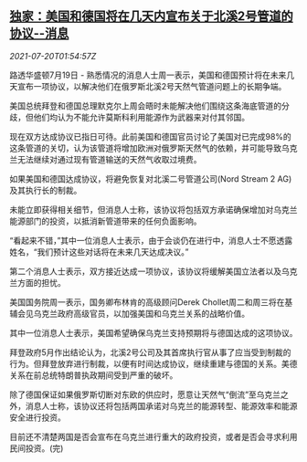 <!--1626746463000-->
[独家：美国和德国将在几天内宣布关于北溪2号管道的协议--消息](https://cn.reuters.com/article/us-germany-nord-stream-deal-0720-idCNKBS2EQ04X)
------

<div><i>2021-07-20T01:54:57Z</i></div><p>路透华盛顿7月19日 - 熟悉情况的消息人士周一表示，美国和德国预计将在未来几天宣布一项协议，以解决他们在俄罗斯北溪2号天然气管道问题上的长期争端。</p><p>美国总统拜登和德国总理默克尔上周会晤时未能解决他们围绕这条海底管道的分歧，但他们均认为不能允许莫斯科利用能源作为武器来对付其邻国。</p><p>现在双方达成协议已指日可待。此前美国和德国官员讨论了美国对已完成98%的这条管道的关切，认为该管道将增加欧洲对俄罗斯天然气的依赖，并可能导致乌克兰无法继续对通过现有管道输送的天然气收取过境费。</p><p>如果美国和德国达成协议，将避免恢复对北溪二号管道公司(Nord Stream 2 AG)及其执行长的制裁。</p><p>未能立即获得相关细节，但消息人士称，该协议将包括双方承诺确保增加对乌克兰能源部门的投资，以抵消新管道带来的任何负面影响。</p><p>“看起来不错，”其中一位消息人士表示，由于会谈仍在进行中，消息人士不愿透露姓名，“我们预计这些对话将在未来几天达成决议。”</p><p>第二个消息人士表示，双方接近达成一项协议，该协议将缓解美国立法者以及乌克兰方面的担忧。</p><p>美国国务院周一表示，国务卿布林肯的高级顾问Derek Chollet周二和周三将在基辅会见乌克兰政府高级官员，以加强美国和乌克兰关系的战略价值。</p><p>其中一位消息人士表示，美国希望确保乌克兰支持预期将与德国达成的这项协议。</p><p>拜登政府5月作出结论认为，北溪2号公司及其首席执行官从事了应当受到制裁的行为。但拜登放弃进行制裁，以便有时间达成协议，继续重建与德国的关系。美德关系在前总统特朗普执政期间受到严重的破坏。</p><p>除了德国保证如果俄罗斯切断对东欧的供应时，愿意让天然气“倒流”至乌克兰之外，消息人士称，该协议还将包括两国承诺对乌克兰的能源转型、能源效率和能源安全进行投资。</p><p>目前还不清楚两国是否会宣布在乌克兰进行重大的政府投资，或者是否会寻求利用民间投资。(完)</p>
